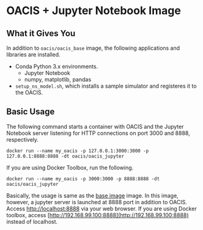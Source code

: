 # OACIS + Jupyter Notebook Image

## What it Gives You

In addition to `oacis/oacis_base` image, the following applications and libraries are installed.

- Conda Python 3.x environments.
    - Jupyter Notebook
    - numpy, matplotlib, pandas
- `setup_ns_model.sh`, which installs a sample simulator and registeres it to the OACIS.

## Basic Usage

The following command starts a container with OACIS and the Jupyter Notebook server listening for HTTP connections on port 3000 and 8888, respectively.

```
docker run --name my_oacis -p 127.0.0.1:3000:3000 -p 127.0.0.1:8888:8888 -dt oacis/oacis_jupyter
```

If you are using Docker Toolbox, run the following.

```
docker run --name my_oacis -p 3000:3000 -p 8888:8888 -dt oacis/oacis_jupyter
```

Basically, the usage is same as the [base image](../oacis_base) image.
In this image, however, a jupyter server is launched at 8888 port in addition to OACIS.
Access [http://localhost:8888](http://localhost:8888) via your web browser. If you are using Docker toolbox, access [http://192.168.99.100:8888](http://192.168.99.100:8888) instead of localhost.

